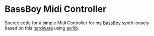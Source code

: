 # BassBoy Midi Controller

Source code for a simple Midi Controller for my [BassBoy](http://andigo.ehotim.com//index.php?option=com_content&task=view&id=21&Itemid=41) synth loosely based on this [hardware](http://andigo.ehotim.com//index.php?option=com_content&task=view&id=25&Itemid=49)
using [avrlib](https://github.com/pichenettes/avril).

